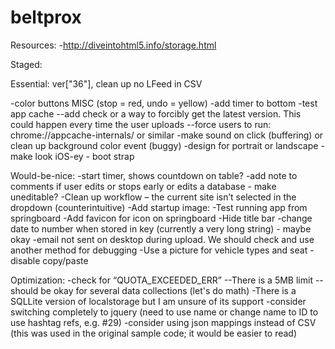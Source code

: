 beltprox
========

Resources:
-http://diveintohtml5.info/storage.html

Staged:

Essential:
ver["36"], clean up 
no LFeed in CSV

-color buttons MISC (stop = red, undo = yellow)
-add timer to bottom
-test app cache
--add check or a way to forcibly get the latest version.  This could happen every time the user uploads
--force users to run: chrome://appcache-internals/ or similar
-make sound on click (buffering) or clean up background color event (buggy)
-design for portrait or landscape
-make look iOS-ey - boot strap

Would-be-nice:
-start timer, shows countdown on table?
-add note to comments if user edits or stops early or edits a database - make uneditable?
-Clean up workflow – the current site isn’t selected in the dropdown (counterintuitive)
-Add startup image: <link rel="apple-touch-startup-image" href="/startup.png">
-Test running app from springboard
-Add favicon for icon on springboard
-Hide title bar
-change date to number when stored in key (currently a very long string) - maybe okay
-email not sent on desktop during upload. We should check and use another method for debugging
-Use a picture for vehicle types and seat
-disable copy/paste

Optimization:
-check for “QUOTA_EXCEEDED_ERR”
--There is a 5MB limit
--should be okay for several data collections (let's do math)
-There is a SQLLite version of localstorage but I am unsure of its support
-consider switching completely to jquery (need to use name or change name to ID to use hashtag refs, e.g. #29)
-consider using json mappings instead of CSV (this was used in the original sample code; it would be easier to read)
 


